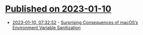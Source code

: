 # [Published on 2023-01-10](index.md)

* [2023-01-10, 07:32:52](https://lobste.rs/s/hkyhzc/surprising_consequences_macos_s) - [Surprising Consequences of macOS’s Environment Variable Sanitization](https://hynek.me/articles/macos-dyld-env/)
